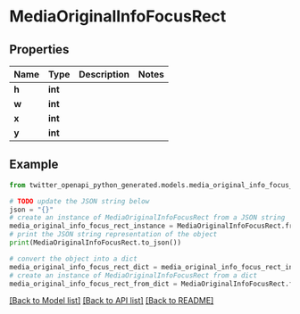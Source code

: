 # MediaOriginalInfoFocusRect


## Properties

Name | Type | Description | Notes
------------ | ------------- | ------------- | -------------
**h** | **int** |  | 
**w** | **int** |  | 
**x** | **int** |  | 
**y** | **int** |  | 

## Example

```python
from twitter_openapi_python_generated.models.media_original_info_focus_rect import MediaOriginalInfoFocusRect

# TODO update the JSON string below
json = "{}"
# create an instance of MediaOriginalInfoFocusRect from a JSON string
media_original_info_focus_rect_instance = MediaOriginalInfoFocusRect.from_json(json)
# print the JSON string representation of the object
print(MediaOriginalInfoFocusRect.to_json())

# convert the object into a dict
media_original_info_focus_rect_dict = media_original_info_focus_rect_instance.to_dict()
# create an instance of MediaOriginalInfoFocusRect from a dict
media_original_info_focus_rect_from_dict = MediaOriginalInfoFocusRect.from_dict(media_original_info_focus_rect_dict)
```
[[Back to Model list]](../README.md#documentation-for-models) [[Back to API list]](../README.md#documentation-for-api-endpoints) [[Back to README]](../README.md)


